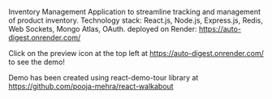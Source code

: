 Inventory Management Application to streamline tracking and management of product inventory. Technology stack: React.js, Node.js, Express.js, Redis, Web Sockets, Mongo Atlas, OAuth. deployed on Render: https://auto-digest.onrender.com/

Click on the preview icon at the top left at https://auto-digest.onrender.com/ to see the demo!

Demo has been created using react-demo-tour library at https://github.com/pooja-mehra/react-walkabout


